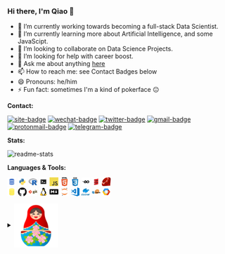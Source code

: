 ### Hi there, I'm Qiao 👋

<!--
**qiaohuang/qiaohuang** is a ✨ _special_ ✨ repository because its `README.md` (this file) appears on your GitHub profile.

Here are some ideas to get you started:
-->

- 🔭 I’m currently working towards becoming a full-stack Data Scientist.
- 🌱 I’m currently learning more about Artificial Intelligence, and some JavaScipt.
- 👯 I’m looking to collaborate on Data Science Projects.
- 🤔 I’m looking for help with career boost.
- 💬 Ask me about anything [here](https://github.com/qiaohuang/qiaohuang/issues)
- 📫 How to reach me: see Contact Badges below
- 😄 Pronouns: he/him
- ⚡ Fun fact: sometimes I'm a kind of pokerface :neutral_face:

**Contact:**

[![site-badge](https://img.shields.io/badge/uniQiao.com-00AEF0?style=flat-square&logo=cliqz&logoColor=white)](https://www.uniqiao.com)
[![wechat-badge](https://img.shields.io/badge/uniQiao-07C160?style=flat-square&logo=wechat&logoColor=white)](/wechat-qrcode.png)
[![twitter-badge](https://img.shields.io/badge/qiaohuang__-1DA1F2?style=flat-square&logo=twitter&logoColor=white)](https://twitter.com/qiaohuang_)
[![gmail-badge](https://img.shields.io/badge/qiaohuang.ds@gmail.com-EA4335?style=flat-square&logo=gmail&logoColor=white)](mailto:qiaohuang.ds@gmail.com)
[![protonmail-badge](https://img.shields.io/badge/qiaoh@protonmail.com-8B89CC?style=flat-square&logo=protonmail&logoColor=white)](mailto:qiaoh@protonmail.com)
[![telegram-badge](https://img.shields.io/badge/qiaohuang-26A5E4?style=flat-square&logo=telegram&logoColor=white)](https://t.me/qiaohuang)

**Stats:**

![readme-stats](https://github-readme-stats.vercel.app/api?username=qiaohuang&bg_color=0,12c2e9,c471ed,f64f59&title_color=fff&text_color=fff&hide=stars,contribs)

**Languages & Tools:**

<code><img height="20" src="https://raw.githubusercontent.com/github/explore/80688e429a7d4ef2fca1e82350fe8e3517d3494d/topics/sql/sql.png"></code>
<code><img height="20" src="https://raw.githubusercontent.com/github/explore/80688e429a7d4ef2fca1e82350fe8e3517d3494d/topics/python/python.png"></code>
<code><img height="20" src="https://raw.githubusercontent.com/github/explore/80688e429a7d4ef2fca1e82350fe8e3517d3494d/topics/r/r.png"></code>
<code><img height="20" src="https://raw.githubusercontent.com/github/explore/aca0b3b69ca680013b925338b0cc428190aa42dc/topics/cli/cli.png"></code>
<code><img height="20" src="https://raw.githubusercontent.com/github/explore/80688e429a7d4ef2fca1e82350fe8e3517d3494d/topics/javascript/javascript.png"></code>
<code><img height="20" src="https://raw.githubusercontent.com/github/explore/80688e429a7d4ef2fca1e82350fe8e3517d3494d/topics/html/html.png"></code>
<code><img height="20" src="https://raw.githubusercontent.com/github/explore/80688e429a7d4ef2fca1e82350fe8e3517d3494d/topics/css/css.png"></code>
<code><img height="20" src="https://raw.githubusercontent.com/github/explore/80688e429a7d4ef2fca1e82350fe8e3517d3494d/topics/go/go.png"></code>
<code><img height="20" src="https://raw.githubusercontent.com/github/explore/80688e429a7d4ef2fca1e82350fe8e3517d3494d/topics/scala/scala.png"></code>
<code><img height="20" src="https://raw.githubusercontent.com/github/explore/80688e429a7d4ef2fca1e82350fe8e3517d3494d/topics/ruby/ruby.png"></code>\
<code><img height="20" src="https://raw.githubusercontent.com/github/explore/285d19f261b6d469fd8a309dddb234371d7be462/topics/database/database.png"></code>
<code><img height="20" src="https://raw.githubusercontent.com/github/explore/78df643247d429f6cc873026c0622819ad797942/topics/github/github.png"></code>
<code><img height="20" src="https://raw.githubusercontent.com/github/explore/80688e429a7d4ef2fca1e82350fe8e3517d3494d/topics/git/git.png"></code>
<code><img height="20" src="https://raw.githubusercontent.com/github/explore/80688e429a7d4ef2fca1e82350fe8e3517d3494d/topics/linux/linux.png"></code>
<code><img height="20" src="https://raw.githubusercontent.com/github/explore/80688e429a7d4ef2fca1e82350fe8e3517d3494d/topics/markdown/markdown.png"></code>
<code><img height="20" src="https://raw.githubusercontent.com/github/explore/80688e429a7d4ef2fca1e82350fe8e3517d3494d/topics/jupyter-notebook/jupyter-notebook.png"></code>
<code><img height="20" src="https://raw.githubusercontent.com/github/explore/80688e429a7d4ef2fca1e82350fe8e3517d3494d/topics/visual-studio-code/visual-studio-code.png"></code>
<code><img height="20" src="https://raw.githubusercontent.com/github/explore/80688e429a7d4ef2fca1e82350fe8e3517d3494d/topics/docker/docker.png"></code>
<code><img height="20" src="https://raw.githubusercontent.com/github/explore/80688e429a7d4ef2fca1e82350fe8e3517d3494d/topics/scikit-learn/scikit-learn.png"></code>
<code><img height="20" src="https://raw.githubusercontent.com/github/explore/62b74b4ac11782e90fa7c275d62ad1a2855d403d/topics/google-cloud/google-cloud.png"></code>

<details>
  <summary><a href="#"><img valign="middle" width="100" src="https://raw.githubusercontent.com/qiaohuang/qiaohuang/main/matryoshka.png"/></a></summary>
  <details>
    <summary><a href="#"><img valign="middle" width="90" src="https://raw.githubusercontent.com/qiaohuang/qiaohuang/main/matryoshka.png"/></a></summary>
    <details>
      <summary><a href="#"><img valign="middle" width="80" src="https://raw.githubusercontent.com/qiaohuang/qiaohuang/main/matryoshka.png"/></a></summary>
      <details>
        <summary><a href="#"><img valign="middle" width="70" src="https://raw.githubusercontent.com/qiaohuang/qiaohuang/main/matryoshka.png"/></a></summary>
        <details>
          <summary><a href="#"><img valign="middle" width="60" src="https://raw.githubusercontent.com/qiaohuang/qiaohuang/main/matryoshka.png"/></a></summary>
          <details>
            <summary><a href="#"><img valign="middle" width="50" src="https://raw.githubusercontent.com/qiaohuang/qiaohuang/main/matryoshka.png"/></a></summary>
            <details>
              <summary><a href="#"><img valign="middle" width="40" src="https://raw.githubusercontent.com/qiaohuang/qiaohuang/main/matryoshka.png"/></a></summary>
              <details>
                <summary><a href="#"><img valign="middle" width="30" src="https://raw.githubusercontent.com/qiaohuang/qiaohuang/main/matryoshka.png"/></a></summary>
                :octocat::rainbow_flag:
              </details>
            </details>
          </details>
        </details>
      </details>
    </details>
  </details>
</details>
